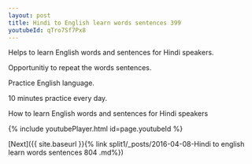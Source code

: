 ```yaml
---
layout: post
title: Hindi to English learn words sentences 399 
youtubeId: qTro7Sf7Px8
---
```

 
 
Helps to learn English words and sentences for Hindi speakers.

Opportunitiy to repeat the words sentences. 

Practice English language. 
 
10 minutes practice every day. 
 
How to learn English words and sentences for Hindi speakers 
 
{% include youtubePlayer.html id=page.youtubeId %}
 
 
[Next]({{ site.baseurl }}{% link  split1/_posts/2016-04-08-Hindi to english learn words sentences 804 .md%})
 
